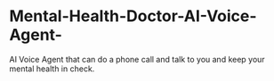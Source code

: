# Mental-Health-Doctor-AI-Voice-Agent-
AI Voice Agent that can do a phone call and talk to you and keep your mental health in check.
